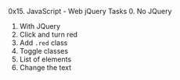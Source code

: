 0x15. JavaScript - Web jQuery
Tasks
0. No JQuery
1. With JQuery
2. Click and turn red
3. Add `.red` class
4. Toggle classes
5. List of elements
6. Change the text
